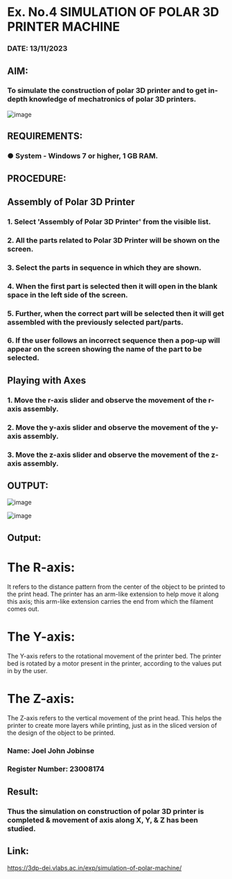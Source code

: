 # Ex. No.4 SIMULATION OF POLAR 3D PRINTER MACHINE

### DATE: 13/11/2023

## AIM:
### To simulate the construction of polar 3D printer and to get in-depth knowledge of mechatronics of polar 3D printers.

![image](https://github.com/Sellakumar1987/Ex.-No.-4---SIMULATION-OF-POLAR-3D-PRINTER-MACHINE/assets/113594316/b551f195-9877-49a2-99bb-a9efcfb3381a)

## REQUIREMENTS:
### ●	System - Windows 7 or higher, 1 GB RAM.

## PROCEDURE:

## Assembly of Polar 3D Printer
### 1.	Select 'Assembly of Polar 3D Printer' from the visible list.
### 2.	All the parts related to Polar 3D Printer will be shown on the screen.
### 3.	Select the parts in sequence in which they are shown.
### 4.	When the first part is selected then it will open in the blank space in the left side of the screen.
### 5.	Further, when the correct part will be selected then it will get assembled with the previously selected part/parts.
### 6.	If the user follows an incorrect sequence then a pop-up will appear on the screen showing the name of the part to be selected.

## Playing with Axes
### 1.	Move the r-axis slider and observe the movement of the r-axis assembly.
### 2.	Move the y-axis slider and observe the movement of the y-axis assembly.
### 3.	Move the z-axis slider and observe the movement of the z-axis assembly.

## OUTPUT:

![image](https://github.com/Sellakumar1987/Ex.-No.-4---SIMULATION-OF-POLAR-3D-PRINTER-MACHINE/assets/113594316/9e41de91-6dcc-4352-ab44-443028d3ac1a)

![image](https://github.com/Sellakumar1987/Ex.-No.-4---SIMULATION-OF-POLAR-3D-PRINTER-MACHINE/assets/113594316/88273b69-4e7d-4f42-9115-fb07ac22e4ec)

## Output:
# The R-axis:
It refers to the distance pattern from the center of the object to be printed to the print head. The printer has an arm-like extension to help move it along this axis; this arm-like extension carries the end from which the filament comes out.

# The Y-axis:
The Y-axis refers to the rotational movement of the printer bed. The printer bed is rotated by a motor present in the printer, according to the values put in by the user.

# The Z-axis:
The Z-axis refers to the vertical movement of the print head. This helps the printer to create more layers while printing, just as in the sliced version of the design of the object to be printed.


### Name: Joel John Jobinse
### Register Number: 23008174

## Result: 
### Thus the simulation on construction of polar 3D printer is completed & movement of axis along X, Y, & Z has been studied.

## Link:
https://3dp-dei.vlabs.ac.in/exp/simulation-of-polar-machine/